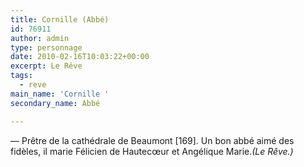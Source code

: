 ```yaml
---
title: Cornille (Abbé)
id: 76911
author: admin
type: personnage
date: 2010-02-16T10:03:22+00:00
excerpt: Le Rêve
tags:
  - reve
main_name: 'Cornille '
secondary_name: Abbé

---
```

— Prêtre de la cathédrale de Beaumont [169]. Un bon abbé aimé des fidèles, il marie Félicien de Hautecœur et Angélique Marie._(Le Rêve.)_